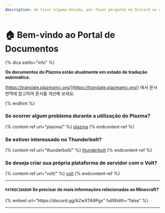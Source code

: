 ```yaml
---
description: Se tiver alguma dúvida, por favor pergunte no Discord ou no GitHub Issues.
---
```


# 🏠 Bem-vindo ao Portal de Documentos

{% dica estilo="info" %}

**Os documentos do Plazma estão atualmente em estado de tradução automática.**

[https://translate.plazmamc.org/](https://translate.plazmamc.org/) 에서 문서 번역에 참고하여 문서를 개선해 보세요.

{% endhint %}

### Se ocorrer algum problema durante a utilização do Plazma?

{% content-ref url="plazma/" %}
[plazma](plazma/)
{% endcontent-ref %}

### Se estiver interessado no Thunderbolt?

{% content-ref url="thunderbolt/" %}
[thunderbolt](thunderbolt/)
{% endcontent-ref %}

### Se deseja criar sua própria plataforma de servidor com o Volt?

{% content-ref url="volt/" %}
[volt](volt/)
{% endcontent-ref %}

***

#### `PATROCINADOR` Se precisar de mais informações relacionadas ao Minecraft? <a href="#etc-1" id="etc-1"></a>

{% embed url="https\://discord.gg/AZwXTA9Pgx" fullWidth="false" %}

***
